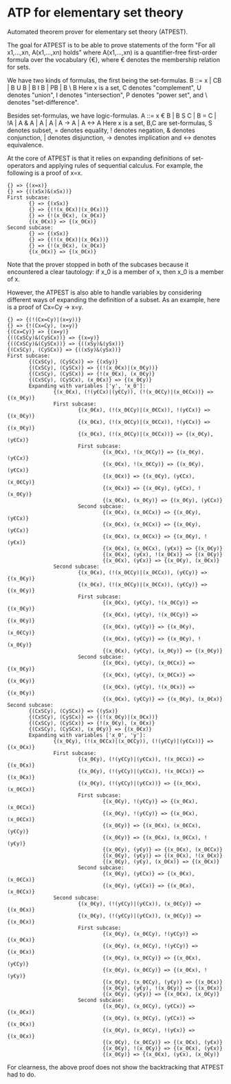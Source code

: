 # ATP for elementary set theory
 Automated theorem prover for elementary set theory (ATPEST).
 
 The goal for ATPEST is to be able to prove statements of the form
 "For all x1,...,xn, A(x1,...,xn) holds"
 where A(x1,...,xn) is a quantifier-free first-order formula over the vocabulary {€}, where € denotes the membership relation for sets.
 
 We have two kinds of formulas, the first being the set-formulas.
 B ::= x | CB | B U B | B I B | PB | B \ B
 Here x is a set, C denotes "complement", U denotes "union", I denotes "intersection", P denotes "power set", and \ denotes "set-difference".
 
 Besides set-formulas, we have logic-formulas.
 A ::= x € B | B S C | B = C | !A | A & A | A | A | A -> A | A <-> A
 Here x is a set, B,C are set-formulas, S denotes subset, = denotes equality, ! denotes negation, & denotes conjunction,
 | denotes disjunction, -> denotes implication and <-> denotes equivalence.
 
 At the core of ATPEST is that it relies on expanding definitions of set-operators and applying rules of sequential calculus.
 For example, the following is a proof of x=x.
 ```
{} => {(x=x)}
{} => {((xSx)&(xSx))}
First subcase:
        {} => {(xSx)}
        {} => {(!(x_0€x)|(x_0€x))}
        {} => {!(x_0€x), (x_0€x)}
        {(x_0€x)} => {(x_0€x)}
Second subcase:
        {} => {(xSx)}
        {} => {(!(x_0€x)|(x_0€x))}
        {} => {!(x_0€x), (x_0€x)}
        {(x_0€x)} => {(x_0€x)}
 ```
Note that the prover stopped in both of the subcases because it encountered a clear tautology: if x_0 is a member of x, then x_0 is a member of x.

However, the ATPEST is also able to handle variables by considering different ways of expanding the definition of a subset.
As an example, here is a proof of Cx=Cy -> x=y.
 ```
{} => {(!(Cx=Cy)|(x=y))}
{} => {!(Cx=Cy), (x=y)}
{(Cx=Cy)} => {(x=y)}
{((CxSCy)&(CySCx))} => {(x=y)}
{((CxSCy)&(CySCx))} => {((xSy)&(ySx))}
{(CxSCy), (CySCx)} => {((xSy)&(ySx))}
First subcase:
        {(CxSCy), (CySCx)} => {(xSy)}
        {(CxSCy), (CySCx)} => {(!(x_0€x)|(x_0€y))}
        {(CxSCy), (CySCx)} => {!(x_0€x), (x_0€y)}
        {(CxSCy), (CySCx), (x_0€x)} => {(x_0€y)}
        Expanding with variables ['y', 'x_0']:
                {(x_0€x), (!(y€Cx)|(y€Cy)), (!(x_0€Cy)|(x_0€Cx))} => {(x_0€y)}
                First subcase:
                        {(x_0€x), (!(x_0€Cy)|(x_0€Cx)), !(y€Cx)} => {(x_0€y)}
                        {(x_0€x), (!(x_0€Cy)|(x_0€Cx)), !(y€Cx)} => {(x_0€y)}
                        {(x_0€x), (!(x_0€Cy)|(x_0€Cx))} => {(x_0€y), (y€Cx)}
                        First subcase:
                                {(x_0€x), !(x_0€Cy)} => {(x_0€y), (y€Cx)}
                                {(x_0€x), !(x_0€Cy)} => {(x_0€y), (y€Cx)}
                                {(x_0€x)} => {(x_0€y), (y€Cx), (x_0€Cy)}
                                {(x_0€x)} => {(x_0€y), (y€Cx), !(x_0€y)}
                                {(x_0€x), (x_0€y)} => {(x_0€y), (y€Cx)}
                        Second subcase:
                                {(x_0€x), (x_0€Cx)} => {(x_0€y), (y€Cx)}
                                {(x_0€x), (x_0€Cx)} => {(x_0€y), (y€Cx)}
                                {(x_0€x), (x_0€Cx)} => {(x_0€y), !(y€x)}
                                {(x_0€x), (x_0€Cx), (y€x)} => {(x_0€y)}
                                {(x_0€x), (y€x), !(x_0€x)} => {(x_0€y)}
                                {(x_0€x), (y€x)} => {(x_0€y), (x_0€x)}
                Second subcase:
                        {(x_0€x), (!(x_0€Cy)|(x_0€Cx)), (y€Cy)} => {(x_0€y)}
                        {(x_0€x), (!(x_0€Cy)|(x_0€Cx)), (y€Cy)} => {(x_0€y)}
                        First subcase:
                                {(x_0€x), (y€Cy), !(x_0€Cy)} => {(x_0€y)}
                                {(x_0€x), (y€Cy), !(x_0€Cy)} => {(x_0€y)}
                                {(x_0€x), (y€Cy)} => {(x_0€y), (x_0€Cy)}
                                {(x_0€x), (y€Cy)} => {(x_0€y), !(x_0€y)}
                                {(x_0€x), (y€Cy), (x_0€y)} => {(x_0€y)}
                        Second subcase:
                                {(x_0€x), (y€Cy), (x_0€Cx)} => {(x_0€y)}
                                {(x_0€x), (y€Cy), (x_0€Cx)} => {(x_0€y)}
                                {(x_0€x), (y€Cy), !(x_0€x)} => {(x_0€y)}
                                {(x_0€x), (y€Cy)} => {(x_0€y), (x_0€x)}
Second subcase:
        {(CxSCy), (CySCx)} => {(ySx)}
        {(CxSCy), (CySCx)} => {(!(x_0€y)|(x_0€x))}
        {(CxSCy), (CySCx)} => {!(x_0€y), (x_0€x)}
        {(CxSCy), (CySCx), (x_0€y)} => {(x_0€x)}
        Expanding with variables ['x_0', 'y']:
                {(x_0€y), (!(x_0€Cx)|(x_0€Cy)), (!(y€Cy)|(y€Cx))} => {(x_0€x)}
                First subcase:
                        {(x_0€y), (!(y€Cy)|(y€Cx)), !(x_0€Cx)} => {(x_0€x)}
                        {(x_0€y), (!(y€Cy)|(y€Cx)), !(x_0€Cx)} => {(x_0€x)}
                        {(x_0€y), (!(y€Cy)|(y€Cx))} => {(x_0€x), (x_0€Cx)}
                        First subcase:
                                {(x_0€y), !(y€Cy)} => {(x_0€x), (x_0€Cx)}
                                {(x_0€y), !(y€Cy)} => {(x_0€x), (x_0€Cx)}
                                {(x_0€y)} => {(x_0€x), (x_0€Cx), (y€Cy)}
                                {(x_0€y)} => {(x_0€x), (x_0€Cx), !(y€y)}
                                {(x_0€y), (y€y)} => {(x_0€x), (x_0€Cx)}
                                {(x_0€y), (y€y)} => {(x_0€x), !(x_0€x)}
                                {(x_0€y), (y€y), (x_0€x)} => {(x_0€x)}
                        Second subcase:
                                {(x_0€y), (y€Cx)} => {(x_0€x), (x_0€Cx)}
                                {(x_0€y), (y€Cx)} => {(x_0€x), (x_0€Cx)}
                Second subcase:
                        {(x_0€y), (!(y€Cy)|(y€Cx)), (x_0€Cy)} => {(x_0€x)}
                        {(x_0€y), (!(y€Cy)|(y€Cx)), (x_0€Cy)} => {(x_0€x)}
                        First subcase:
                                {(x_0€y), (x_0€Cy), !(y€Cy)} => {(x_0€x)}
                                {(x_0€y), (x_0€Cy), !(y€Cy)} => {(x_0€x)}
                                {(x_0€y), (x_0€Cy)} => {(x_0€x), (y€Cy)}
                                {(x_0€y), (x_0€Cy)} => {(x_0€x), !(y€y)}
                                {(x_0€y), (x_0€Cy), (y€y)} => {(x_0€x)}
                                {(x_0€y), (y€y), !(x_0€y)} => {(x_0€x)}
                                {(x_0€y), (y€y)} => {(x_0€x), (x_0€y)}
                        Second subcase:
                                {(x_0€y), (x_0€Cy), (y€Cx)} => {(x_0€x)}
                                {(x_0€y), (x_0€Cy), (y€Cx)} => {(x_0€x)}
                                {(x_0€y), (x_0€Cy), !(y€x)} => {(x_0€x)}
                                {(x_0€y), (x_0€Cy)} => {(x_0€x), (y€x)}
                                {(x_0€y), !(x_0€y)} => {(x_0€x), (y€x)}
                                {(x_0€y)} => {(x_0€x), (y€x), (x_0€y)}
 ```
 For clearness, the above proof does not show the backtracking that ATPEST had to do.
